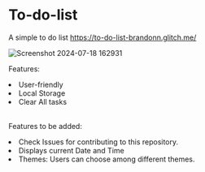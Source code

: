 # To-do-list

A simple to do list [https://to-do-list-brandonn.glitch.me/ ](https://glitch.com/~to-do-list-brandonn)

![Screenshot 2024-07-18 162931](https://github.com/user-attachments/assets/f95cf456-2515-4518-af35-13834c5b4ac6)

Features:
<li>User-friendly</li>
<li>Local Storage </li>
<li>Clear All tasks</li>
<br>

Features to be added:
<li>Check Issues for contributing to this repository.</li>
<li>Displays current Date and Time</li>
<li>Themes: Users can choose among different themes.</li>





